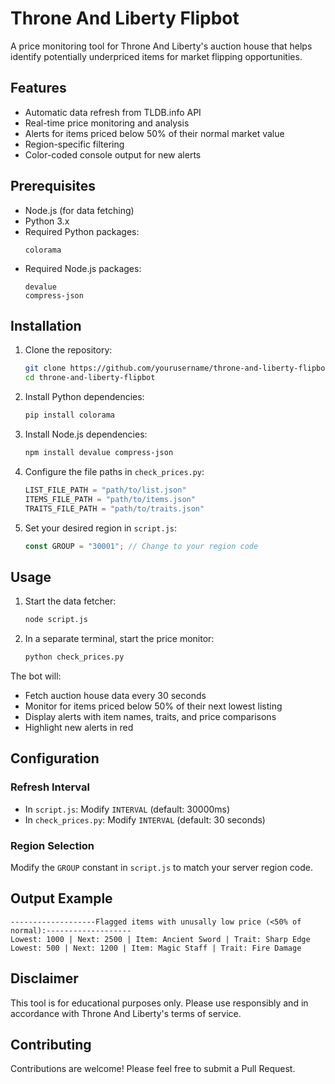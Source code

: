 # Throne And Liberty Flipbot

A price monitoring tool for Throne And Liberty's auction house that helps identify potentially underpriced items for market flipping opportunities.

## Features

-  Automatic data refresh from TLDB.info API
-  Real-time price monitoring and analysis
-  Alerts for items priced below 50% of their normal market value
-  Region-specific filtering
-  Color-coded console output for new alerts

## Prerequisites

- Node.js (for data fetching)
- Python 3.x
- Required Python packages:
  ```
  colorama
  ```
- Required Node.js packages:
  ```
  devalue
  compress-json
  ```

## Installation

1. Clone the repository:
   ```bash
   git clone https://github.com/yourusername/throne-and-liberty-flipbot.git
   cd throne-and-liberty-flipbot
   ```

2. Install Python dependencies:
   ```bash
   pip install colorama
   ```

3. Install Node.js dependencies:
   ```bash
   npm install devalue compress-json
   ```

4. Configure the file paths in `check_prices.py`:
   ```python
   LIST_FILE_PATH = "path/to/list.json"
   ITEMS_FILE_PATH = "path/to/items.json"
   TRAITS_FILE_PATH = "path/to/traits.json"
   ```

5. Set your desired region in `script.js`:
   ```javascript
   const GROUP = "30001"; // Change to your region code
   ```

## Usage

1. Start the data fetcher:
   ```bash
   node script.js
   ```

2. In a separate terminal, start the price monitor:
   ```bash
   python check_prices.py
   ```

The bot will:
- Fetch auction house data every 30 seconds
- Monitor for items priced below 50% of their next lowest listing
- Display alerts with item names, traits, and price comparisons
- Highlight new alerts in red

## Configuration

### Refresh Interval
- In `script.js`: Modify `INTERVAL` (default: 30000ms)
- In `check_prices.py`: Modify `INTERVAL` (default: 30 seconds)

### Region Selection
Modify the `GROUP` constant in `script.js` to match your server region code.

## Output Example

```
-------------------Flagged items with unusally low price (<50% of normal):-------------------
Lowest: 1000 | Next: 2500 | Item: Ancient Sword | Trait: Sharp Edge
Lowest: 500 | Next: 1200 | Item: Magic Staff | Trait: Fire Damage
```

## Disclaimer

This tool is for educational purposes only. Please use responsibly and in accordance with Throne And Liberty's terms of service.

## Contributing

Contributions are welcome! Please feel free to submit a Pull Request.
